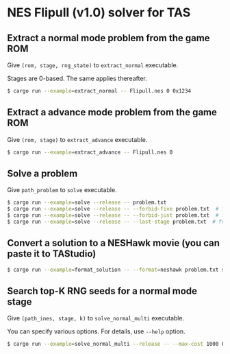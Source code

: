 # NES Flipull (v1.0) solver for TAS

## Extract a normal mode problem from the game ROM

Give `(rom, stage, rng_state)` to `extract_normal` executable.

Stages are 0-based. The same applies thereafter.

```sh
$ cargo run --example=extract_normal -- Flipull.nes 0 0x1234
```

## Extract a advance mode problem from the game ROM

Give `(rom, stage)` to `extract_advance` executable.

```sh
$ cargo run --example=extract_advance -- Flipull.nes 0
```

## Solve a problem

Give `path_problem` to `solve` executable.

```sh
$ cargo run --example=solve --release -- problem.txt
$ cargo run --example=solve --release -- --forbid-five problem.txt  # forbid to erase 5 or above blocks at once
$ cargo run --example=solve --release -- --forbid-just problem.txt  # forbid "just clear"
$ cargo run --example=solve --release -- --last-stage problem.txt  # for the last stage
```

## Convert a solution to a NESHawk movie (you can paste it to TAStudio)

```sh
$ cargo run --example=format_solution -- --format=neshawk problem.txt solution.txt
```

## Search top-K RNG seeds for a normal mode stage

Give `(path_ines, stage, k)` to `solve_normal_multi` executable.

You can specify various options. For details, use `--help` option.

```sh
$ cargo run --example=solve_normal_multi --release -- --max-cost 1000 Flipull.nes 0 10
```
